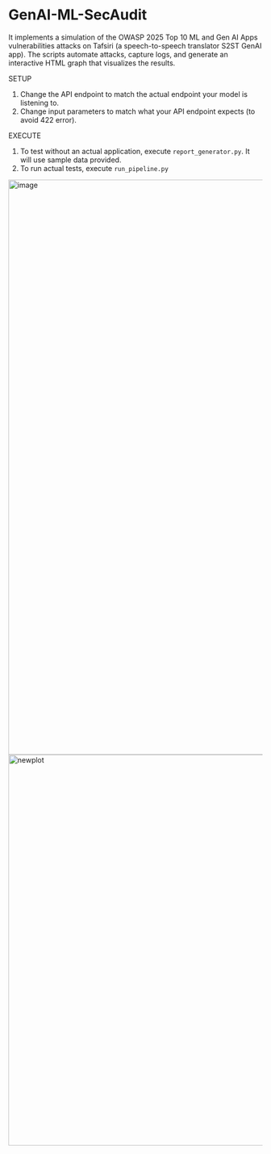 # GenAI-ML-SecAudit
It implements a simulation of the OWASP 2025 Top 10 ML and Gen AI Apps vulnerabilities attacks on Tafsiri (a speech-to-speech translator S2ST GenAI app). The scripts automate attacks, capture logs, and generate an interactive HTML graph that visualizes the results.

SETUP
1. Change the API endpoint to match the actual endpoint your model is listening to.
2. Change input parameters to match what your API endpoint expects (to avoid 422 error).

EXECUTE
1. To test without an actual application, execute `report_generator.py`. It will use sample data provided.
2. To run actual tests, execute `run_pipeline.py`


<img width="1920" height="1140" alt="image" src="https://github.com/user-attachments/assets/50836ecc-8a78-454d-b8a1-5a4c78b3f34f" />

<img width="1520" height="775" alt="newplot" src="https://github.com/user-attachments/assets/0066eef2-bc7f-422d-bb66-0d9ad8cdd22e" />


